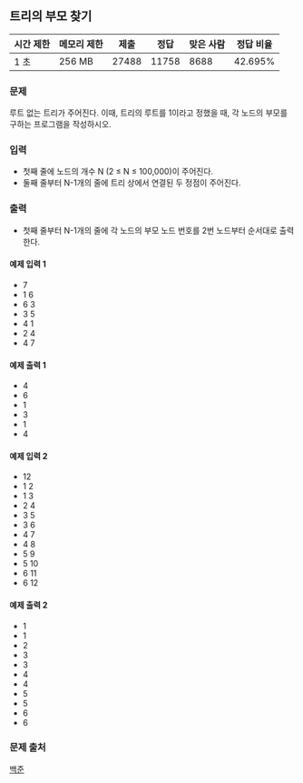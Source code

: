 ## 트리의 부모 찾기 
 
|시간 제한|	메모리 제한|	제출|	정답|	맞은 사람|	정답 비율|
|---|---|---|---|---|---|
|1 초|	256 MB|	27488|	11758|	8688|	42.695%|

### 문제
루트 없는 트리가 주어진다. 이때, 트리의 루트를 1이라고 정했을 때, 각 노드의 부모를 구하는 프로그램을 작성하시오.

### 입력
- 첫째 줄에 노드의 개수 N (2 ≤ N ≤ 100,000)이 주어진다. 
- 둘째 줄부터 N-1개의 줄에 트리 상에서 연결된 두 정점이 주어진다.

### 출력
- 첫째 줄부터 N-1개의 줄에 각 노드의 부모 노드 번호를 2번 노드부터 순서대로 출력한다.

#### 예제 입력 1 
- 7
- 1 6
- 6 3
- 3 5
- 4 1
- 2 4
- 4 7

#### 예제 출력 1 
- 4
- 6
- 1
- 3
- 1
- 4

#### 예제 입력 2 
- 12
- 1 2
- 1 3
- 2 4
- 3 5
- 3 6
- 4 7
- 4 8
- 5 9
- 5 10
- 6 11
- 6 12

#### 예제 출력 2 
- 1
- 1
- 2
- 3
- 3
- 4
- 4
- 5
- 5
- 6
- 6

### 문제 출처
[백준](https://www.acmicpc.net/problem/11725)